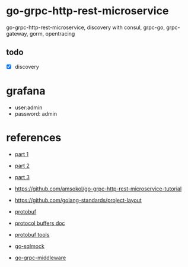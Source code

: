 # go-grpc-http-rest-microservice

go-grpc-http-rest-microservice, discovery with consul, grpc-go, grpc-gateway, gorm, opentracing

## todo

- [x] discovery

# grafana

- user:admin
- password: admin

# references

- [part 1](https://medium.com/@amsokol.com/tutorial-how-to-develop-go-grpc-microservice-with-http-rest-endpoint-middleware-kubernetes-daebb36a97e9)
- [part 2](https://medium.com/@amsokol.com/tutorial-how-to-develop-go-grpc-microservice-with-http-rest-endpoint-middleware-kubernetes-af1fff81aeb2)
- [part 3](https://medium.com/@amsokol.com/tutorial-part-3-how-to-develop-go-grpc-microservice-with-http-rest-endpoint-middleware-739aac8f1d7e)

- https://github.com/amsokol/go-grpc-http-rest-microservice-tutorial
- https://github.com/golang-standards/project-layout

- [protobuf](https://github.com/protocolbuffers/protobuf/releases)
- [protocol buffers doc](https://developers.google.com/protocol-buffers/docs/proto3)
- [protobuf tools](https://github.com/protocolbuffers/protobuf/)
- [go-sqlmock](https://github.com/DATA-DOG/go-sqlmock)
- [go-grpc-middleware](https://github.com/grpc-ecosystem/go-grpc-middleware)

<!-- https://github.com/CyC2018/MBlog -->
